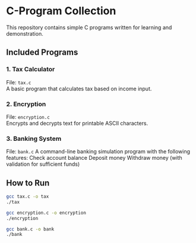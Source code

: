 # C-Program Collection

This repository contains simple C programs written for learning and demonstration.

## Included Programs

### 1. Tax Calculator
File: `tax.c`  
A basic program that calculates tax based on income input.

### 2. Encryption 
File: `encryption.c`  
Encrypts and decrypts text for printable ASCII characters.

### 3. Banking System
File: `bank.c`
A command-line banking simulation program with the following features:
Check account balance
Deposit money
Withdraw money (with validation for sufficient funds)

## How to Run

```bash
gcc tax.c -o tax
./tax

gcc encryption.c -o encryption
./encryption

gcc bank.c -o bank
./bank
